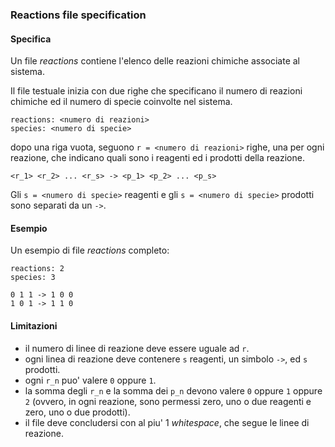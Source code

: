 ### Reactions file specification

#### Specifica 

Un file *reactions* contiene l'elenco delle reazioni
chimiche associate al sistema.

Il file testuale inizia con due righe che specificano
il numero di reazioni chimiche ed il numero di specie
coinvolte nel sistema.


    reactions: <numero di reazioni>
    species: <numero di specie>

dopo una riga vuota, seguono `r = <numero di reazioni>`
righe, una per ogni reazione, che indicano quali sono
i reagenti ed i prodotti della reazione.

    <r_1> <r_2> ... <r_s> -> <p_1> <p_2> ... <p_s>

Gli `s = <numero di specie>` reagenti e gli `s = <numero di specie>`
prodotti sono separati da un `->`.

#### Esempio

Un esempio di file *reactions* completo:

    reactions: 2
    species: 3
    
    0 1 1 -> 1 0 0
    1 0 1 -> 1 1 0

#### Limitazioni

- il numero di linee di reazione deve essere uguale ad `r`.
- ogni linea di reazione deve contenere `s` reagenti, un
simbolo `->`, ed `s` prodotti.
- ogni `r_n` puo' valere `0` oppure `1`.
- la somma degli `r_n` e la somma dei `p_n` devono valere
`0` oppure `1` oppure `2` (ovvero, in ogni reazione, sono
permessi zero, uno o due reagenti e zero, uno o due prodotti).
- il file deve concludersi con al piu' 1 *whitespace*, che
segue le linee di reazione.



